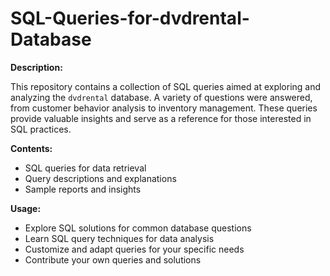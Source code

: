# SQL-Queries-for-dvdrental-Database

**Description:**

This repository contains a collection of SQL queries aimed at exploring and analyzing the `dvdrental` database. A variety of questions were answered, from customer behavior analysis to inventory management. These queries provide valuable insights and serve as a reference for those interested in SQL practices.

**Contents:**

- SQL queries for data retrieval
- Query descriptions and explanations
- Sample reports and insights

**Usage:**

- Explore SQL solutions for common database questions
- Learn SQL query techniques for data analysis
- Customize and adapt queries for your specific needs
- Contribute your own queries and solutions
